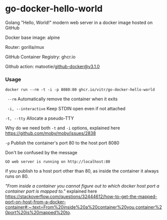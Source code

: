 # go-docker-hello-world
Golang "Hello, World!" modern web server in a docker image hosted on GitHub

Docker base image: alpine

Router: gorilla/mux

GitHub Container Registry: ghcr.io

Github action: matootie/github-docker@v3.1.0

### Usage

```shell
docker run --rm -t -i -p 8080:80 ghcr.io/vitr/go-docker-hello-world
```

` --rm` Automatically remove the container
when it exits

` -i, --interactive` Keep STDIN open even if not attached

`-t, --tty` Allocate a pseudo-TTY

Why do we need both `-t` and `-i` options, explained here https://github.com/moby/moby/issues/2838

`-p`  Publish the container's port 80 to
the host port 8080

Don't be confused by the message

`GO web server is running on http://localhost:80`

if you publish to a host port other than 80, as inside the container it always runs on 80.

_"From inside a container you cannot figure out to which docker host port a container port is mapped to."_ explained here https://stackoverflow.com/questions/32444612/how-to-get-the-mapped-port-on-host-from-a-docker-container#:~:text=From%20inside%20a%20container%20you,container%20port%20is%20mapped%20to.